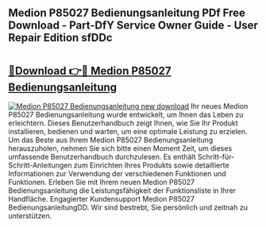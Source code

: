## Medion P85027 Bedienungsanleitung PDf Free Download - Part-DfY Service Owner Guide - User Repair Edition sfDDc

# <h2><a href="http://df19ln5.blite.top/?on=Medion+P85027+Bedienungsanleitung">🔗Download 👉🔴 Medion P85027 Bedienungsanleitung</a></h2>

[![Medion P85027 Bedienungsanleitung new download](https://i.imgur.com/lujVjoI.png)](http://df19ln5.blite.top/?on=Medion+P85027+Bedienungsanleitung)
Ihr neues Medion P85027 Bedienungsanleitung wurde entwickelt, um Ihnen das Leben zu erleichtern. Dieses Benutzerhandbuch zeigt Ihnen, wie Sie Ihr Produkt installieren, bedienen und warten, um eine optimale Leistung zu erzielen. Um das Beste aus Ihrem Medion P85027 Bedienungsanleitung herauszuholen, nehmen Sie sich bitte einen Moment Zeit, um dieses umfassende Benutzerhandbuch durchzulesen. Es enthält Schritt-für-Schritt-Anleitungen zum Einrichten Ihres Produkts sowie detaillierte Informationen zur Verwendung der verschiedenen Funktionen und Funktionen. Erleben Sie mit Ihrem neuen Medion P85027 Bedienungsanleitung die Leistungsfähigkeit der Funktionsliste in Ihrer Handfläche. Engagierter Kundensupport Medion P85027 BedienungsanleitungDD. Wir sind bestrebt, Sie persönlich und zeitnah zu unterstützen.
